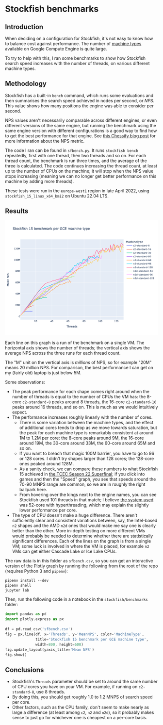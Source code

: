 # Stockfish benchmarks

## Introduction

When deciding on a configuration for Stockfish, it's not easy to know how to
balance cost against performance. The number of [machine
types](https://cloud.google.com/compute/docs/machine-types) available on Google
Compute Engine is quite large.

To try to help with this, I ran some benchmarks to show how Stockfish search
speed increases with the number of threads, on various different machine types.

## Methodology

Stockfish has a built-in `bench` command, which runs some evaluations and then
summarises the search speed achieved in nodes per second, or *NPS*. This value
shows how many positions the engine was able to consider per second.

NPS values aren't necessarily comparable across different engines, or even
different versions of the same engine, but running the benchmark using the same
engine version with different configurations is a good way to find how to get
the best performance for that engine. See [this Chessify blog
post](https://chessify.me/blog/nps-what-are-the-nodes-per-second-in-chess-engine-analysis)
for more information about the NPS metric.

The code I ran can be found in `sfbench.py`. It runs `stockfish bench`
repeatedly, first with one thread, then two threads and so on. For each thread
count, the benchmark is run three times, and the average of the three is
calculated. The code continues increasing the thread count, at least up to the
number of CPUs on the machine; it will stop when the NPS value stops increasing
(meaning we can no longer get better performance on this machine by adding more
threads).

These tests were run in the `europe-west1` region in late April 2022, using
`stockfish_15_linux_x64_bmi2` on Ubuntu 22.04 LTS.

## Results

![Benchmark graph](sfbenchgraph.png)

Each line on this graph is a run of the benchmark on a single VM. The horizontal
axis shows the number of threads; the vertical axis shows the average NPS across
the three runs for each thread count.

The "M" unit on the vertical axis is *millions* of NPS, so for example "20M"
means 20 million NPS. For comparison, the best performance I can get on my
(fairly old) laptop is just below 5M.

Some observations:

* The peak performance for each shape comes right around when the number of
  threads is equal to the number of CPUs the VM has: the 8-core `c2-standard-8`
  peaks around 8 threads, the 16-core `c2-standard-16` peaks around 16 threads,
  and so on. This is much as we would intuitively expect.
* The performance increases roughly linearly with the number of cores.
  * There is some variation between the machine types, and the effect of
    additional cores tends to drop as we move towards saturation, but the peak
    for each machine type is remarkably consistent at around 1M to 1.2M per
    core: the 8-core peaks around 9M, the 16-core around 19M, the 30-core around
    33M, the 60-core around 65M and so on.
  * If you want to breach that magic 100M barrier, you have to go to 96 or 128
    cores. I didn't try shapes larger than 128 cores; the 128-core ones peaked
    around 128M.
  * As a sanity check, we can compare these numbers to what Stockfish 15
    achieved in [the TCEC Season 22
    Superfinal](https://tcec-chess.com/#div=sf&game=1&season=22); if you click
    into games and then the "Speed" graph, you see that speeds around the 70-90
    MNPS range are common, so we are in roughly the right ballpark here.
  * From hovering over the kings next to the engine names, you can see Stockfish
    used 101 threads in that match; I believe [the system
    used](https://wiki.chessdom.org/TCEC_Season_Further_information#TCEC_all_in_one_box_server_since_after_S21_superfinal)
    was 52-core with hyperthreading, which may explain the slightly lower
    performance per core.
* The type of CPU doesn't make a huge difference. There aren't sufficiently
  clear and consistent variations between, say, the Intel-based `n2` shapes and
  the AMD `n2d` ones that would make me say one is clearly better than the
  other. More in-depth testing on more different VMs would probably be needed to
  determine whether there are statistically significant differences. Each of the
  lines on the graph is from a single VM; some luck is involved in where the VM
  is placed, for example `n2` VMs can get either Cascade Lake or Ice Lake CPUs.

The raw data is in this folder as `sfbench.csv`, so you can get an interactive
version of the
[Plotly](https://plotly.com/python/line-charts/#line-plots-with-plotlyexpress)
graph by running the following from the root of the repo (requires Python 3 and
`pipenv`):

```
pipenv install --dev
pipenv shell
jupyter lab
```

Then, run the following code in a notebook in the `stockfish/benchmarks` folder:

```python
import pandas as pd
import plotly.express as px

df = pd.read_csv('sfbench.csv')
fig = px.line(df, x='Threads', y='MeanNPS', color='MachineType',
              title='Stockfish 15 benchmark per GCE machine type',
              width=800, height=600)
fig.update_layout(yaxis_title='Mean NPS')
fig.show()
```

## Conclusions

* Stockfish's `Threads` parameter should be set to around the same number of CPU
  cores you have on your VM. For example, if running on `c2-standard-8`, use 8
  threads.
* By doing this, you should get roughly 1.0 to 1.2 MNPS of search speed per
  core.
* Other factors, such as the CPU family, don't seem to make nearly as large a
  difference (at least among `c2`, `n2` and `n2d`), so it probably makes sense
  to just go for whichever one is cheapest on a per-core basis.

